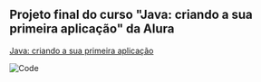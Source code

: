 ## Projeto final do curso "Java: criando a sua primeira aplicação" da Alura

[Java: criando a sua primeira aplicação](https://cursos.alura.com.br/course/java-criando-primeira-aplicacao)

![Code]()
